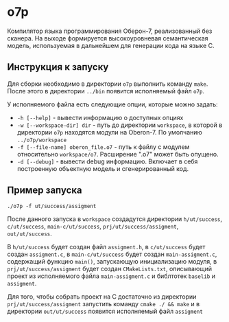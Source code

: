 # o7p
Компилятор языка программирования Оберон-7, реализованный без сканера. На выходе формируется высокоуровневая семантическая модель, используемая в дальнейшем для генерации кода на языке C.

## Инструкция к запуску

Для сборки необходимо в директории `o7p` выполнить команду `make`. После этого в директории `../bin` появится исполняемый файл `o7p`.

У исполняемого файла есть следующие опции, которые можно задать:

- `-h [--help]` - вывести информацию о доступных опциях
- `-w [--workspace-dir] dir` - путь до директории `workspace`, в которой в директории `o7p` находятся модули на Oberon-7. По умолчанию `../o7p/workspace`
- `-f [--file-name] oberon_file.o7` - путь к файлу с модулем относительно `workspace/o7`. Расширение ".o7" может быть опущено.
- `-d [--debug]` - вывести debug информацию. Включает в себя построенную объектную модель и сгенерированный код.

## Пример запуска

`./o7p -f ut/success/assigment`

После данного запуска в `workspace` создадутся директории `h/ut/success`, `c/ut/success`, `main-c/ut/success`, `prj/ut/success/assigment`, `out/ut/success`.

В `h/ut/success` будет создан файл `assigment.h`, в `c/ut/success` будет создан `assigment.c`, в `main-c/ut/success` будет создан `main-assigment.c`, содержащий функцию `main()`, запускающую инициализацию модуля, в `prj/ut/success/assigment` будет создан `CMakeLists.txt`, описывающий проект из исполняемого файла `main-assigment.c` и библтотек `baselib` и `assigment`. 

Для того, чтобы собрать проект на С достаточно из директории `prj/ut/success/assigment` запустить команду `cmake ./ && make` и в директории `out/ut/success` появится исполняемый файл `assigment`
